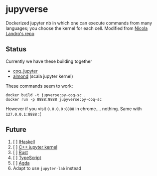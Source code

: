 # jupyverse

Dockerized jupyter nb in which one can execute commands from many
languages; you choose the kernel for each cell.  Modified from [Nicola
Landro's repo](https://gitlab.com/nicolalandro/jupyter-and-coq)

## Status

Currently we have these building together
- [coq_jupyter](https://github.com/EugeneLoy/coq_jupyter)
- [almond](https://almond.sh/docs/quick-start-install) (scala jupyter kernel)

These commands seem to work:
```
docker build -t jupverse:py-coq-sc .
docker run -p 8888:8888 jupyverse:py-coq-sc
```
However if you visit `0.0.0.0:8888` in chrome.... nothing.  Same with `127.0.0.1:8888` :(

## Future

1. [ ] [IHaskell](https://github.com/IHaskell/IHaskell)
1. [ ] [C++ jupyter kernel](https://github.com/jupyter-xeus/xeus-cling)
1. [ ] [Rust](https://github.com/google/evcxr/tree/main/evcxr_jupyter)
1. [ ] [TypeScript](https://github.com/winnekes/itypescript)
1. [ ] [Agda](https://github.com/lclem/agda-kernel)
1. Adapt to use `jupyter-lab` instead

